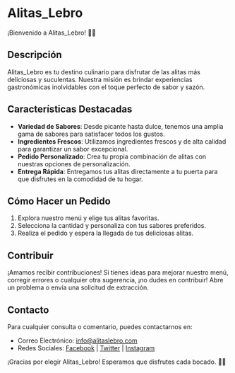 # Alitas_Lebro

¡Bienvenido a Alitas_Lebro! 🍗✨

## Descripción

Alitas_Lebro es tu destino culinario para disfrutar de las alitas más deliciosas y suculentas. Nuestra misión es brindar experiencias gastronómicas inolvidables con el toque perfecto de sabor y sazón.

## Características Destacadas

- **Variedad de Sabores**: Desde picante hasta dulce, tenemos una amplia gama de sabores para satisfacer todos los gustos.
- **Ingredientes Frescos**: Utilizamos ingredientes frescos y de alta calidad para garantizar un sabor excepcional.
- **Pedido Personalizado**: Crea tu propia combinación de alitas con nuestras opciones de personalización.
- **Entrega Rápida**: Entregamos tus alitas directamente a tu puerta para que disfrutes en la comodidad de tu hogar.

## Cómo Hacer un Pedido

1. Explora nuestro menú y elige tus alitas favoritas.
2. Selecciona la cantidad y personaliza con tus sabores preferidos.
3. Realiza el pedido y espera la llegada de tus deliciosas alitas.

## Contribuir

¡Amamos recibir contribuciones! Si tienes ideas para mejorar nuestro menú, corregir errores o cualquier otra sugerencia, ¡no dudes en contribuir! Abre un problema o envía una solicitud de extracción.

## Contacto

Para cualquier consulta o comentario, puedes contactarnos en:

- Correo Electrónico: info@alitaslebro.com
- Redes Sociales: [Facebook](https://facebook.com/alitaslebro) | [Twitter](https://twitter.com/alitaslebro) | [Instagram](https://instagram.com/alitaslebro)

¡Gracias por elegir Alitas_Lebro! Esperamos que disfrutes cada bocado. 🎉🍴

